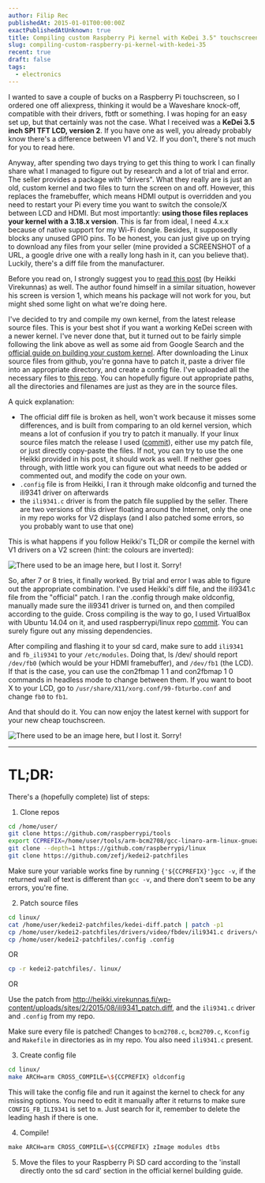 ```yaml
---
author: Filip Rec
publishedAt: 2015-01-01T00:00:00Z
exactPublishedAtUnknown: true
title: Compiling custom Raspberry Pi kernel with KeDei 3.5" touchscreen V2 drivers
slug: compiling-custom-raspberry-pi-kernel-with-kedei-35
recent: true
draft: false
tags:
  - electronics
---
```


I wanted to save a couple of bucks on a Raspberry Pi touchscreen, so I ordered one off aliexpress, thinking it would be a Waveshare knock-off, compatible with their drivers, fbtft or something. I was hoping for an easy set up, but that certainly was not the case. What I received was a **KeDei 3.5 inch SPI TFT LCD, version 2**. If you have one as well, you already probably know there's a difference between V1 and V2. If you don't, there's not much for you to read here.

Anyway, after spending two days trying to get this thing to work I can finally share what I managed to figure out by research and a lot of trial and error. The seller provides a package with "drivers". What they really are is just an old, custom kernel and two files to turn the screen on and off. However, this replaces the framebuffer, which means HDMI output is overridden and you need to restart your Pi every time you want to switch the console/X between LCD and HDMI. But most importantly: **using those files replaces your kernel with a 3.18.x version**. This is far from ideal, I need 4.x.x because of native support for my Wi-Fi dongle. Besides, it supposedly blocks any unused GPIO pins. To be honest, you can just give up on trying to download any files from your seller (mine provided a SCREENSHOT of a URL, a google drive one with a really long hash in it, can you believe that). Luckily, there's a diff file from the manufacturer.

Before you read on, I strongly suggest you to [read this post](http://heikki.virekunnas.fi/2015/raspberry-pi-tft/) (by Heikki Virekunnas) as well. The author found himself in a similar situation, however his screen is version 1, which means his package will not work for you, but might shed some light on what we're doing here.

I've decided to try and compile my own kernel, from the latest release source files. This is your best shot if you want a working KeDei screen with a newer kernel. I've never done that, but it turned out to be fairly simple following the link above as well as some aid from Google Search and the [official guide on building your custom kernel](https://www.raspberrypi.org/documentation/linux/kernel/building.md). After downloading the Linux source files from github, you're gonna have to patch it, paste a driver file into an appropriate directory, and create a config file. I've uploaded all the necessary files to [this repo](https://github.com/zefj/kedei2-patchfiles). You can hopefully figure out appropriate paths, all the directories and filenames are just as they are in the source files.

A quick explanation:

- The official diff file is broken as hell, won't work because it misses some differences, and is built from comparing to an old kernel version, which means a lot of confusion if you try to patch it manually. If your linux source files match the release I used ([commit](https://github.com/raspberrypi/linux/commit/853eff4e9b369cdc20be7c538bc5a5291eeab31d)), either use my patch file, or just directly copy-paste the files. If not, you can try to use the one Heikki provided in his post, it should work as well. If neither goes through, with little work you can figure out what needs to be added or commented out, and modify the code on your own.
- `.config` file is from Heikki, I ran it through make oldconfig and turned the ili9341 driver on afterwards
- the `ili9341.c` driver is from the patch file supplied by the seller. There are two versions of this driver floating around the Internet, only the one in my repo works for V2 displays (and I also patched some errors, so you probably want to use that one)

This is what happens if you follow Heikki's TL;DR or compile the kernel with V1 drivers on a V2 screen (hint: the colours are inverted):

![There used to be an image here, but I lost it. Sorry!](/media/uploads/2015/12/25/rpiinve.jpg)

So, after 7 or 8 tries, it finally worked. By trial and error I was able to figure out the appropriate combination. I've used Heikki's diff file, and the ili9341.c file from the "official" patch. I ran the .config through make oldconfig, manually made sure the ili9341 driver is turned on, and then compiled according to the guide. Cross compiling is the way to go, I used VirtualBox with Ubuntu 14.04 on it, and used raspberrypi/linux repo [commit](https://github.com/raspberrypi/linux/commit/853eff4e9b369cdc20be7c538bc5a5291eeab31d). You can surely figure out any missing dependencies.

After compiling and flashing it to your sd card, make sure to add `ili9341` and `fb_ili9341` to your `/etc/modules`. Doing that, ls /dev/ should report `/dev/fb0` (which would be your HDMI framebuffer), and `/dev/fb1` (the LCD). If that is the case, you can use the con2fbmap 1 1 and con2fbmap 1 0 commands in headless mode to change between them. If you want to boot X to your LCD, go to `/usr/share/X11/xorg.conf/99-fbturbo.conf` and change `fb0` to `fb1`.

And that should do it. You can now enjoy the latest kernel with support for your new cheap touchscreen.

![There used to be an image here, but I lost it. Sorry!](/media/uploads/2015/12/25/rpinorm.jpg)

---

# TL;DR:

There's a (hopefully complete) list of steps:

1.  Clone repos

```bash
cd /home/user/
git clone https://github.com/raspberrypi/tools
export CCPREFIX=/home/user/tools/arm-bcm2708/gcc-linaro-arm-linux-gnueabihf-raspbian/bin/arm-linux-gnueabihf-
git clone --depth=1 https://github.com/raspberrypi/linux
git clone https://github.com/zefj/kedei2-patchfiles
```

Make sure your variable works fine by running `{'${CCPREFIX}'}gcc -v`, if the returned wall of text is different than `gcc -v`, and there don't seem to be any errors, you're fine.

2.  Patch source files

```bash
cd linux/
cat /home/user/kedei2-patchfiles/kedei-diff.patch | patch -p1
cp /home/user/kedei2-patchfiles/drivers/video/fbdev/ili9341.c drivers/video/fbdev/ili9341.c
cp /home/user/kedei2-patchfiles/.config .config
```

OR

```bash
cp -r kedei2-patchfiles/. linux/
```

OR

Use the patch from http://heikki.virekunnas.fi/wp-content/uploads/sites/2/2015/08/ili9341_patch.diff, and the `ili9341.c` driver and `.config` from my repo.

Make sure every file is patched! Changes to `bcm2708.c`, `bcm2709.c`, `Kconfig` and `Makefile` in directories as in my repo. You also need `ili9341.c` present.

3.  Create config file

```bash
cd linux/
make ARCH=arm CROSS_COMPILE=\${CCPREFIX} oldconfig
```

This will take the config file and run it against the kernel to check for any missing options. You need to edit it manually after it returns to make sure `CONFIG_FB_ILI9341` is set to `m`. Just search for it, remember to delete the leading hash if there is one.

4.  Compile!

```bash
​make ARCH=arm CROSS_COMPILE=\${CCPREFIX} zImage modules dtbs
```

5.  Move the files to your Raspberry Pi SD card according to the 'install directly onto the sd card' section in the official kernel building guide.
